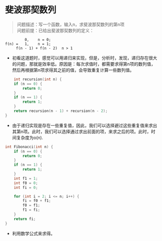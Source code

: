 # 斐波那契数列  
> 问题描述：写一个函数，输入n，求斐波那契数列的第n项  
> 问题前提：已给出斐波那契数列的定义：  
            
             0,    n = 0;   
    f(n) =   1,    n = 1;  
         f(n - 1) + f(n - 2)  n > 1   
+ 初看这道题时，感觉可以用递归来实现，但是，分析时，发现，递归存在很大的问题，那就是效率低。原因是：每次求值时，都需要求得第n项的数列值，然后再根据第n项求得其之前的值，会导致重复计算一些数列值。  
```c
    int recursion(int n) {
	if (n == 0) {
		return 0;
	}
	if (n == 1) {
		return 1;
	}
	return recursion(n - 1) + recursion(n - 2);
}
```  
+ 由于递归实现是存在一些重复值，因此，我们可以选择避过这些重复值来求出其第n项。此时，我们可以选择通过求出前面的项，来求之后的项。此时，时间复杂度为o(n).  
```c
int Fibonacci(int n) {
	if (n == 0) {
		return 0;
	}
	if (n == 1) {
		return 1;
	}
	int f1 = 1;
	int f0 = 0;
	int fi = 0;

	for (int i = 2; i <= n; i++) {
		fi = f0 + f1;
		f0 = f1;
		f1 = fi;
	}
	return fi;
}
```  
+ 利用数学公式来求得。

